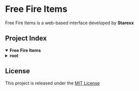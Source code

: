 # Free Fire Items  
Free Fire Items is a web-based interface developed by **Starexx**

## Project Index  
<details open>
    <summary><b>Free Fire Items</b></summary>
    <details>
        <summary><b>root</b></summary>
        <blockquote>
            <table>
                <tr><td><b><a href="https://github.com/starexxx/FFItems/blob/main/README.md">README.md</a></b></td></tr>
                <tr><td><b><a href="https://github.com/starexxx/FFItems/blob/main/LICENSE">LICENSE</a></b></td></tr>
                <tr><td><b><a href="https://github.com/starexxx/FFItems/tree/main/assets/">assets/</a></b></td></tr>
                <tr><td><b><a href="https://github.com/starexxx/FFItems/tree/main/src/">src/</a></b></td></tr>
                <tr><td><b><a href="https://github.com/starexxx/FFItems/blob/main/index.html">index.html</a></b></td></tr>
            </table>
        </blockquote>
        <details>
            <summary><b>assets</b></summary>
            <blockquote>
                <table>
                    <tr><td><b><a href="https://github.com/starexxx/FFItems/blob/main/assets/error-404.png">error-404.png</a></b></td></tr>
                    <tr><td><b><a href="https://github.com/starexxx/FFItems/blob/main/assets/og.png">og.png</a></b></td></tr>
                    <tr><td><b><a href="https://github.com/starexxx/FFItems/blob/main/assets/app.json">app.json</a></b></td></tr>
                    <tr><td><b><a href="https://github.com/starexxx/FFItems/blob/main/assets/header.png">header.png</a></b></td></tr>
                </table>
            </blockquote>
        </details>
        <details>
            <summary><b>static</b></summary>
            <blockquote>
                <table>
                    <tr><td><b><a href="https://github.com/starexxx/FFItems/blob/main/src/styles.css">styles.css</a></b></td></tr>
                    <tr><td><b><a href="https://github.com/starexxx/FFItems/blob/main/src/script.js">script.js</a></b></td></tr>
                </table>
            </blockquote>
        </details>
    </details>
</details>

## License
This project is released under the [MIT License](LICENSE)
